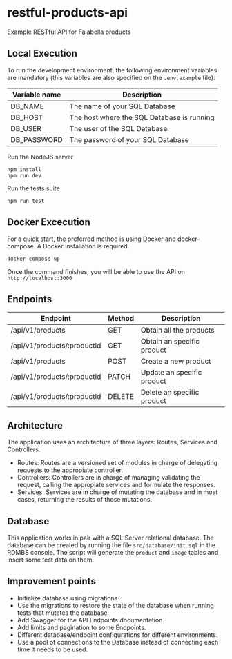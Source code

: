 # restful-products-api
Example RESTful API for Falabella products

## Local Execution

To run the development environment, the following environment variables are mandatory (this variables are also specified on the `.env.example` file):

|  Variable name | Description |
|---|---|
| DB_NAME | The name of your SQL Database |
| DB_HOST | The host where the SQL Database is running |
| DB_USER | The user of the SQL Database |
| DB_PASSWORD | The password of your SQL Database |

Run the NodeJS server

```
npm install
npm run dev
```

Run the tests suite
```
npm run test
```

## Docker Excecution

For a quick start, the preferred method is using Docker and docker-compose. A Docker installation is required.

```
docker-compose up
```

Once the command finishes, you will be able to use the API on `http://localhost:3000`

## Endpoints

|  Endpoint | Method | Description |
|---|---|---|
| /api/v1/products | GET | Obtain all the products |
| /api/v1/products/:productId | GET | Obtain an specific product |
| /api/v1/products | POST | Create a new product |
| /api/v1/products/:productId | PATCH | Update an specific product |
| /api/v1/products/:productId | DELETE | Delete an specific product |

## Architecture

The application uses an architecture of three layers: Routes, Services and Controllers.

* Routes: Routes are a versioned set of modules in charge of delegating requests to the appropiate controller.
* Controllers: Controllers are in charge of managing validating the request, calling the appropiate services and formulate the responses.
* Services: Services are in charge of mutating the database and in most cases, returning the results of those mutations.

## Database

This application works in pair with a SQL Server relational database. The database can be created by running the file `src/database/init.sql` in the RDMBS console. The script will generate the `product` and `image` tables and insert some test data on them.

## Improvement points

* Initialize database using migrations.
* Use the migrations to restore the state of the database when running tests that mutates the database.
* Add Swagger for the API Endpoints documentation.
* Add limits and pagination to some Endpoints.
* Different database/endpoint configurations for different environments.
* Use a pool of connections to the Database instead of connecting each time it needs to be used.